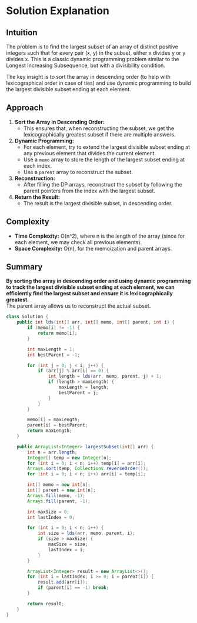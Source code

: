 # Solution Explanation

## Intuition
The problem is to find the largest subset of an array of distinct positive integers such that for every pair (x, y) in the subset, either x divides y or y divides x. This is a classic dynamic programming problem similar to the Longest Increasing Subsequence, but with a divisibility condition.

The key insight is to sort the array in descending order (to help with lexicographical order in case of ties) and use dynamic programming to build the largest divisible subset ending at each element.

## Approach
1. **Sort the Array in Descending Order:**  
   - This ensures that, when reconstructing the subset, we get the lexicographically greatest subset if there are multiple answers.
2. **Dynamic Programming:**  
   - For each element, try to extend the largest divisible subset ending at any previous element that divides the current element.
   - Use a `memo` array to store the length of the largest subset ending at each index.
   - Use a `parent` array to reconstruct the subset.
3. **Reconstruction:**  
   - After filling the DP arrays, reconstruct the subset by following the parent pointers from the index with the largest subset.
4. **Return the Result:**  
   - The result is the largest divisible subset, in descending order.

## Complexity
- **Time Complexity:** O(n^2), where n is the length of the array (since for each element, we may check all previous elements).
- **Space Complexity:** O(n), for the memoization and parent arrays.

## Summary
**By sorting the array in descending order and using dynamic programming to track the largest divisible subset ending at each element, we can efficiently find the largest subset and ensure it is lexicographically greatest.**  
The parent array allows us to reconstruct the actual subset.

```java
class Solution {
    public int lds(int[] arr, int[] memo, int[] parent, int i) {
        if (memo[i] != -1) {
            return memo[i];
        }

        int maxLength = 1;
        int bestParent = -1;

        for (int j = 0; j < i; j++) {
            if (arr[j] % arr[i] == 0) {
                int length = lds(arr, memo, parent, j) + 1;
                if (length > maxLength) {
                    maxLength = length;
                    bestParent = j;
                }
            }
        }

        memo[i] = maxLength;
        parent[i] = bestParent;
        return maxLength;
    }

    public ArrayList<Integer> largestSubset(int[] arr) {
        int n = arr.length;
        Integer[] temp = new Integer[n];
        for (int i = 0; i < n; i++) temp[i] = arr[i];
        Arrays.sort(temp, Collections.reverseOrder());
        for (int i = 0; i < n; i++) arr[i] = temp[i];

        int[] memo = new int[n];
        int[] parent = new int[n];
        Arrays.fill(memo, -1);
        Arrays.fill(parent, -1);

        int maxSize = 0;
        int lastIndex = 0;

        for (int i = 0; i < n; i++) {
            int size = lds(arr, memo, parent, i);
            if (size > maxSize) {
                maxSize = size;
                lastIndex = i;
            }
        }

        ArrayList<Integer> result = new ArrayList<>();
        for (int i = lastIndex; i >= 0; i = parent[i]) {
            result.add(arr[i]);
            if (parent[i] == -1) break;
        }

        return result;
    }
}
